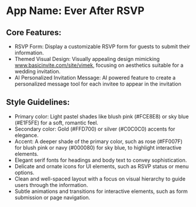 # **App Name**: Ever After RSVP

## Core Features:

- RSVP Form: Display a customizable RSVP form for guests to submit their information.
- Themed Visual Design: Visually appealing design mimicking www.basicinvite.com/site/vimek, focusing on aesthetics suitable for a wedding invitation.
- AI Personalized Invitation Message: AI powered feature to create a personalized message tool for each invitee to appear in the invitation

## Style Guidelines:

- Primary color: Light pastel shades like blush pink (#FCE8E8) or sky blue (#E1F5FE) for a soft, romantic feel.
- Secondary color: Gold (#FFD700) or silver (#C0C0C0) accents for elegance.
- Accent: A deeper shade of the primary color, such as rose (#FF007F) for blush pink or navy (#000080) for sky blue, to highlight interactive elements.
- Elegant serif fonts for headings and body text to convey sophistication.
- Delicate and ornate icons for UI elements, such as RSVP status or menu options.
- Clean and well-spaced layout with a focus on visual hierarchy to guide users through the information.
- Subtle animations and transitions for interactive elements, such as form submission or page navigation.